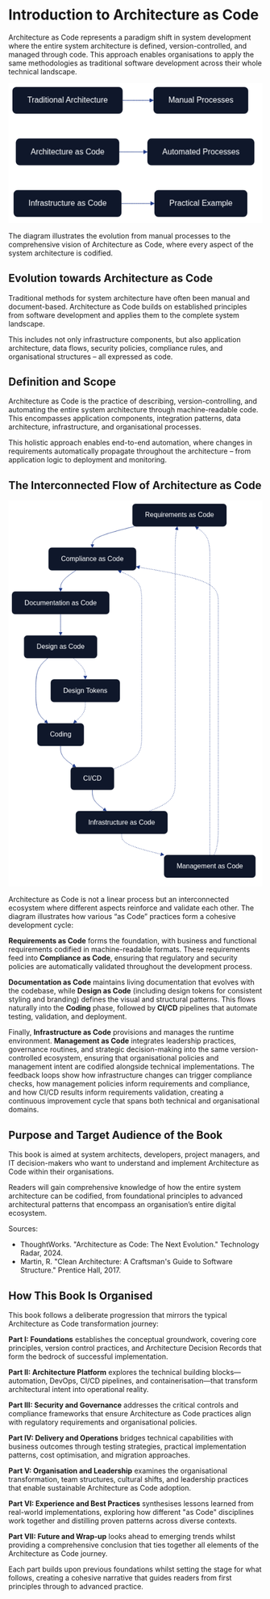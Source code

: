 # Introduction to Architecture as Code

Architecture as Code represents a paradigm shift in system development where the entire system architecture is defined, version-controlled, and managed through code. This approach enables organisations to apply the same methodologies as traditional software development across their whole technical landscape.

![Introduction to Architecture as Code](images/diagram_01_introduction.png)

The diagram illustrates the evolution from manual processes to the comprehensive vision of Architecture as Code, where every aspect of the system architecture is codified.

## Evolution towards Architecture as Code

Traditional methods for system architecture have often been manual and document-based. Architecture as Code builds on established principles from software development and applies them to the complete system landscape.

This includes not only infrastructure components, but also application architecture, data flows, security policies, compliance rules, and organisational structures – all expressed as code.

## Definition and Scope

Architecture as Code is the practice of describing, version-controlling, and automating the entire system architecture through machine-readable code. This encompasses application components, integration patterns, data architecture, infrastructure, and organisational processes.

This holistic approach enables end-to-end automation, where changes in requirements automatically propagate throughout the architecture – from application logic to deployment and monitoring.

## The Interconnected Flow of Architecture as Code

![Architecture as Code Flow](images/diagram_01_aac_flow.png)

Architecture as Code is not a linear process but an interconnected ecosystem where different aspects reinforce and validate each other. The diagram illustrates how various “as Code” practices form a cohesive development cycle:

**Requirements as Code** forms the foundation, with business and functional requirements codified in machine-readable formats. These requirements feed into **Compliance as Code**, ensuring that regulatory and security policies are automatically validated throughout the development process.

**Documentation as Code** maintains living documentation that evolves with the codebase, while **Design as Code** (including design tokens for consistent styling and branding) defines the visual and structural patterns. This flows naturally into the **Coding** phase, followed by **CI/CD** pipelines that automate testing, validation, and deployment.

Finally, **Infrastructure as Code** provisions and manages the runtime environment. **Management as Code** integrates leadership practices, governance routines, and strategic decision-making into the same version-controlled ecosystem, ensuring that organisational policies and management intent are codified alongside technical implementations. The feedback loops show how infrastructure changes can trigger compliance checks, how management policies inform requirements and compliance, and how CI/CD results inform requirements validation, creating a continuous improvement cycle that spans both technical and organisational domains.

## Purpose and Target Audience of the Book

This book is aimed at system architects, developers, project managers, and IT decision-makers who want to understand and implement Architecture as Code within their organisations.

Readers will gain comprehensive knowledge of how the entire system architecture can be codified, from foundational principles to advanced architectural patterns that encompass an organisation’s entire digital ecosystem.

Sources:
- ThoughtWorks. "Architecture as Code: The Next Evolution." Technology Radar, 2024.
- Martin, R. "Clean Architecture: A Craftsman's Guide to Software Structure." Prentice Hall, 2017.

## How This Book Is Organised

This book follows a deliberate progression that mirrors the typical Architecture as Code transformation journey:

**Part I: Foundations** establishes the conceptual groundwork, covering core principles, version control practices, and Architecture Decision Records that form the bedrock of successful implementation.

**Part II: Architecture Platform** explores the technical building blocks—automation, DevOps, CI/CD pipelines, and containerisation—that transform architectural intent into operational reality.

**Part III: Security and Governance** addresses the critical controls and compliance frameworks that ensure Architecture as Code practices align with regulatory requirements and organisational policies.

**Part IV: Delivery and Operations** bridges technical capabilities with business outcomes through testing strategies, practical implementation patterns, cost optimisation, and migration approaches.

**Part V: Organisation and Leadership** examines the organisational transformation, team structures, cultural shifts, and leadership practices that enable sustainable Architecture as Code adoption.

**Part VI: Experience and Best Practices** synthesises lessons learned from real-world implementations, exploring how different "as Code" disciplines work together and distilling proven patterns across diverse contexts.

**Part VII: Future and Wrap-up** looks ahead to emerging trends whilst providing a comprehensive conclusion that ties together all elements of the Architecture as Code journey.

Each part builds upon previous foundations whilst setting the stage for what follows, creating a cohesive narrative that guides readers from first principles through to advanced practice.
